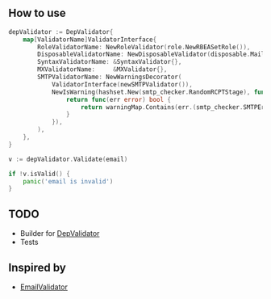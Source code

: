 ## How to use

```go
depValidator := DepValidator{
    map[ValidatorName]ValidatorInterface{
        RoleValidatorName: NewRoleValidator(role.NewRBEASetRole()),
        DisposableValidatorName: NewDisposableValidator(disposable.MailCheckerDisposable{}),
        SyntaxValidatorName: &SyntaxValidator{},
        MXValidatorName:     &MXValidator{},
        SMTPValidatorName: NewWarningsDecorator(
            ValidatorInterface(newSMTPValidator()),
            NewIsWarning(hashset.New(smtp_checker.RandomRCPTStage), func(warningMap WarningSet) IsWarning {
                return func(err error) bool {
                    return warningMap.Contains(err.(smtp_checker.SMTPError).Stage())
                }
            }),
        ),
    },
}

v := depValidator.Validate(email)

if !v.isValid() {
    panic('email is invalid')
}
```

## TODO

* Builder for [DepValidator](pkg/ev/validator_dep.go)
* Tests

## Inspired by

* [EmailValidator](https://github.com/egulias/EmailValidator)
